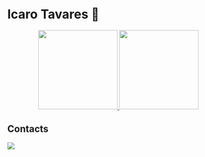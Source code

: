 # Icaro Tavares 👋

<div align="center">
  <a href="https://github.com/icarogtavares">
    <img height="180em" src="https://github-readme-stats.vercel.app/api?username=icarogtavares&show_icons=true&include_all_commits=true&count_private=true"/>
    <img height="180em" src="https://github-readme-stats.vercel.app/api/top-langs/?username=icarogtavares&layout=compact&langs_count=16"/>
   </a>
</div>

## Contacts
<div>
<a href="https://www.linkedin.com/in/icarotavares" target="_blank"><img src="https://img.shields.io/badge/-LinkedIn-%230077B5?style=for-the-badge&logo=linkedin&logoColor=white" target="_blank"></a>
</div>

<!--
**icarogtavares/icarogtavares** is a ✨ _special_ ✨ repository because its `README.md` (this file) appears on your GitHub profile.

Here are some ideas to get you started:

- 🔭 I’m currently working on ...
- 🌱 I’m currently learning ...
- 👯 I’m looking to collaborate on ...
- 🤔 I’m looking for help with ...
- 💬 Ask me about ...
- 📫 How to reach me: ...
- 😄 Pronouns: ...
- ⚡ Fun fact: ...
-->
